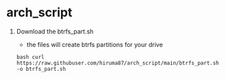 # arch_script
1. Download the btrfs_part.sh
    - the files will create btrfs partitions for your drive
      
   `bash
    curl https://raw.githubuser.com/hiruma87/arch_script/main/btrfs_part.sh -o btrfs_part.sh
   `
